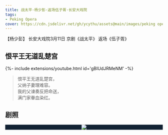 ```yaml
---
title: 战太平·杨少彭·返场伍子胥·长安大戏院
tags: 
- Peking Opera
cover: https://cdn.jsdelivr.net/gh/ycythu/assets@main/images/peking opera/cover/20230311.jpg
---
```


【杨少彭】 长安大戏院3月11日 京剧《战太平》 返场《伍子胥》

<!--more-->

## 恨平王无道乱楚宫

<div>{%- include extensions/youtube.html id='gBIUdJRMeNM' -%}</div>

> 恨平王无道乱楚宫，  
> 父纳子妻理难容。   
> 我的父谏奏反把命送，   
> 满门家眷血染红。

## 剧照

<style>
  .swiper-demo {
    height: 600px;
  }
  .swiper-demo .swiper__slide {
    display: flex;
    justify-content: center;   
    font-size: 3rem;
    color: #fff;
  }
  .swiper-demo--image .swiper__slide:nth-child(n) {
    background-color: #123;
  }
  img {
    object-fit: contain;
  }
</style>

<div class="swiper my-3 swiper-demo swiper-demo--image swiper-demo--0">
  <div class="swiper__wrapper">
    <div class="swiper__slide"><img class="lightbox-ignore" src="https://cdn.jsdelivr.net/gh/ycythu/assets@main/images/peking opera/20230311/20230311-header-cover.jpg"/></div>
  <div class="swiper__button swiper__button--prev fas fa-chevron-left"></div>
  <div class="swiper__button swiper__button--next fas fa-chevron-right"></div>
</div>

<script>
  {%- include scripts/lib/swiper.js -%}
  var SOURCES = window.TEXT_VARIABLES.sources;
  window.Lazyload.js(SOURCES.jquery, function() {
    $('.swiper-demo--0').swiper();
  });
</script>
